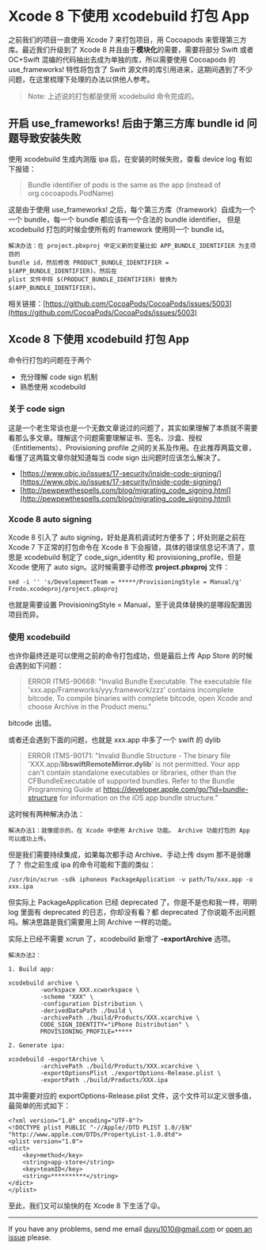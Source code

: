 # Xcode 8 下使用 xcodebuild 打包 App 
之前我们的项目一直使用 Xcode 7 来打包项目，用 Cocoapods 来管理第三方库。最近我们升级到了 Xcode 8 并且由于**模块化**的需要，需要将部分 Swift 或者 OC+Swift 混编的代码抽出去成为单独的库，所以需要使用 Cocoapods 的 use_frameworks! 特性将包含了 Swift 源文件的库引用进来，这期间遇到了不少问题，在这里梳理下处理的办法以供他人参考。

> Note: 上述说的打包都是使用 xcodebuild 命令完成的。


## 开启 use_frameworks! 后由于第三方库 bundle id 问题导致安装失败
使用 xcodebuild 生成内测版 ipa 后，在安装的时候失败，查看 device log 有如下报错：

>Bundle identifier of pods is the same as the app (instead of org.cocoapods.PodName)

这是由于使用 use_frameworks! 之后，每个第三方库（framework）自成为一个一个 bundle，每一个 bundle 都应该有一个合法的 bundle identifier。 但是 xcodebuild 打包的时候会使所有的 framework 使用同一个 bundle id。

```
解决办法：在 project.pbxproj 中定义新的变量比如 APP_BUNDLE_IDENTIFIER 为主项目的
bundle id，然后修改 PRODUCT_BUNDLE_IDENTIFIER = $(APP_BUNDLE_IDENTIFIER)。然后在 
plist 文件中将 $(PRODUCT_BUNDLE_IDENTIFIER) 替换为 $(APP_BUNDLE_IDENTIFIER)。
```
相关链接：[https://github.com/CocoaPods/CocoaPods/issues/5003](https://github.com/CocoaPods/CocoaPods/issues/5003)


## Xcode 8 下使用 xcodebuild 打包 App
命令行打包的问题在于两个

* 充分理解 code sign 机制
* 熟悉使用 xcodebuild 

### 关于 code sign
这是一个老生常谈也是一个无数文章说过的问题了，其实如果理解了本质就不需要看那么多文章。理解这个问题需要理解证书、签名、沙盒、授权（Entitlements）、Provisioning profile 之间的关系及作用。在此推荐两篇文章，看懂了这两篇文章你就知道每当 code sign 出问题时应该怎么解决了。

* [https://www.objc.io/issues/17-security/inside-code-signing/](https://www.objc.io/issues/17-security/inside-code-signing/)
* [http://pewpewthespells.com/blog/migrating_code_signing.html](http://pewpewthespells.com/blog/migrating_code_signing.html)

### Xcode 8 auto signing
Xcode 8 引入了 auto signing，好处是真机调试时方便多了；坏处则是之前在 Xcode 7 下正常的打包命令在 Xcode 8 下会报错，具体的错误信息记不清了，意思是 xcodebuild 制定了 code_sign_identity 和 provisioning_profile，但是 Xcode 使用了 auto sign。这时候需要手动修改 **project.pbxproj** 文件：

	sed -i '' 's/DevelopmentTeam = *****/ProvisioningStyle = Manual/g' Frodo.xcodeproj/project.pbxproj

也就是需要设置 ProvisioningStyle = Manual，至于说具体替换的是哪段配置因项目而异。

### 使用 xcodebuild 
也许你最终还是可以使用之前的命令打包成功，但是最后上传 App Store 的时候会遇到如下问题：

>ERROR ITMS-90668: "Invalid Bundle Executable. The executable file 'xxx.app/Frameworks/yyy.framework/zzz' contains incomplete bitcode. To compile binaries with complete bitcode, open Xcode and choose Archive in the Product menu."

bitcode 出错。

或者还会遇到下面的问题，也就是 xxx.app 中多了一个 swift 的 dylib
>ERROR ITMS-90171: "Invalid Bundle Structure - The binary file 'XXX.app/**libswiftRemoteMirror.dylib**' is not permitted. Your app can't contain standalone executables or libraries, other than the CFBundleExecutable of supported bundles. Refer to the Bundle Programming Guide at https://developer.apple.com/go/?id=bundle-structure for information on the iOS app bundle structure."

这时候有两种解决办法：

	解决办法1：就像提示的，在 Xcode 中使用 Archive 功能。 Archive 功能打包的 App 可以成功上传。
	
但是我们需要持续集成，如果每次都手动 Archive、手动上传 dsym 那不是弱爆了？
你之前生成 ipa 的命令可能和下面的类似：

	/usr/bin/xcrun -sdk iphoneos PackageApplication -v path/To/xxx.app -o xxx.ipa
	
但实际上 PackageApplication 已经 deprecated 了。你是不是也和我一样，明明 log 里面有 deprecated 的日志，你却没有看？都 deprecated 了你说能不出问题吗。解决思路是我们需要用上同 Archive 一样的功能。

实际上已经不需要 xcrun 了，xcodebuild 新增了 **-exportArchive** 选项。

	解决办法2：
	
	1. Build app:

	xcodebuild archive \
             -workspace XXX.xcworkspace \
             -scheme "XXX" \
             -configuration Distribution \
             -derivedDataPath ./build \
             -archivePath ./build/Products/XXX.xcarchive \
             CODE_SIGN_IDENTITY="iPhone Distribution" \
             PROVISIONING_PROFILE=*****
             
	2. Generate ipa:
	
	xcodebuild -exportArchive \
             -archivePath ./build/Products/XXX.xcarchive \
             -exportOptionsPlist ./exportOptions-Release.plist \
             -exportPath ./build/Products/XXX.ipa     
             
其中需要对应的 exportOptions-Release.plist 文件，这个文件可以定义很多值，最简单的形式如下：

```
<?xml version="1.0" encoding="UTF-8"?>
<!DOCTYPE plist PUBLIC "-//Apple//DTD PLIST 1.0//EN" "http://www.apple.com/DTDs/PropertyList-1.0.dtd">
<plist version="1.0">
<dict>
    <key>method</key>
    <string>app-store</string>
    <key>teamID</key>
    <string>**********</string>
</dict>
</plist>             
```

至此，我们又可以愉快的在 Xcode 8 下生活了😜。

---
If you have any problems, send me email duyu1010@gmail.com or  [open an issue](https://github.com/bigyelow/bigyelow.github.io/issues/new) please.
           
	
	



















